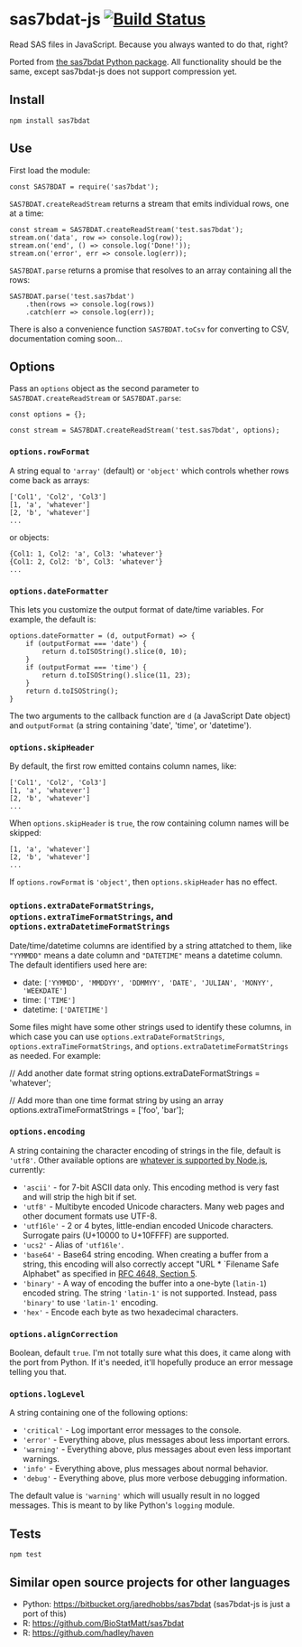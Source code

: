 # sas7bdat-js [![Build Status](https://travis-ci.org/dumbmatter/sas7bdat-js.svg?branch=master)](https://travis-ci.org/dumbmatter/sas7bdat-js)

Read SAS files in JavaScript. Because you always wanted to do that, right?

Ported from [the sas7bdat Python package](https://bitbucket.org/jaredhobbs/sas7bdat). All functionality should be the same, except sas7bdat-js does not support compression yet.

## Install

    npm install sas7bdat

## Use

First load the module:

    const SAS7BDAT = require('sas7bdat');

`SAS7BDAT.createReadStream` returns a stream that emits individual rows, one at a time:

    const stream = SAS7BDAT.createReadStream('test.sas7bdat');
    stream.on('data', row => console.log(row));
    stream.on('end', () => console.log('Done!'));
    stream.on('error', err => console.log(err));

`SAS7BDAT.parse` returns a promise that resolves to an array containing all the rows:

    SAS7BDAT.parse('test.sas7bdat')
        .then(rows => console.log(rows))
        .catch(err => console.log(err));

There is also a convenience function `SAS7BDAT.toCsv` for converting to CSV, documentation coming soon...

## Options

Pass an `options` object as the second parameter to `SAS7BDAT.createReadStream` or `SAS7BDAT.parse`:

    const options = {};

    const stream = SAS7BDAT.createReadStream('test.sas7bdat', options);

### `options.rowFormat`

A string equal to `'array'` (default) or `'object'` which controls whether rows come back as arrays:

    ['Col1', 'Col2', 'Col3']
    [1, 'a', 'whatever']
    [2, 'b', 'whatever']
    ...

or objects:

    {Col1: 1, Col2: 'a', Col3: 'whatever'}
    {Col1: 2, Col2: 'b', Col3: 'whatever'}
    ...

### `options.dateFormatter`

This lets you customize the output format of date/time variables. For example, the default is:

    options.dateFormatter = (d, outputFormat) => {
        if (outputFormat === 'date') {
            return d.toISOString().slice(0, 10);
        }
        if (outputFormat === 'time') {
            return d.toISOString().slice(11, 23);
        }
        return d.toISOString();
    }

The two arguments to the callback function are `d` (a JavaScript Date object) and `outputFormat` (a string containing 'date', 'time', or 'datetime').

### `options.skipHeader`

By default, the first row emitted contains column names, like:

    ['Col1', 'Col2', 'Col3']
    [1, 'a', 'whatever']
    [2, 'b', 'whatever']
    ...

When `options.skipHeader` is `true`, the row containing column names will be skipped:

    [1, 'a', 'whatever']
    [2, 'b', 'whatever']
    ...

If `options.rowFormat` is `'object'`, then `options.skipHeader` has no effect.

### `options.extraDateFormatStrings`, `options.extraTimeFormatStrings`, and `options.extraDatetimeFormatStrings`

Date/time/datetime columns are identified by a string attatched to them, like `"YYMMDD"` means a date column and `"DATETIME"` means a datetime column. The default identifiers used here are:

* date: `['YYMMDD', 'MMDDYY', 'DDMMYY', 'DATE', 'JULIAN', 'MONYY', 'WEEKDATE']`
* time: `['TIME']`
* datetime: `['DATETIME']`

Some files might have some other strings used to identify these columns, in which case you can use `options.extraDateFormatStrings`, `options.extraTimeFormatStrings`, and `options.extraDatetimeFormatStrings` as needed. For example:

   // Add another date format string
   options.extraDateFormatStrings = 'whatever';

   // Add more than one time format string by using an array
   options.extraTimeFormatStrings = ['foo', 'bar'];

### `options.encoding`

A string containing the character encoding of strings in the file, default is `'utf8'`. Other available options are [whatever is supported by Node.js](https://nodejs.org/api/buffer.html#buffer_buffers_and_character_encodings), currently:

* `'ascii'` - for 7-bit ASCII data only. This encoding method is very fast and will strip the high bit if set.
* `'utf8'` - Multibyte encoded Unicode characters. Many web pages and other document formats use UTF-8.
* `'utf16le'` - 2 or 4 bytes, little-endian encoded Unicode characters. Surrogate pairs (U+10000 to U+10FFFF) are supported.
* `'ucs2'` - Alias of `'utf16le'`.
* `'base64'` - Base64 string encoding. When creating a buffer from a string, this encoding will also correctly accept "URL * `Filename Safe Alphabet" as specified in [RFC 4648, Section 5](https://tools.ietf.org/html/rfc4648#section-5).
* `'binary'` - A way of encoding the buffer into a one-byte (`latin-1`) encoded string. The string `'latin-1'` is not supported. Instead, pass `'binary'` to use `'latin-1'` encoding.
* `'hex'` - Encode each byte as two hexadecimal characters.

### `options.alignCorrection`

Boolean, default `true`. I'm not totally sure what this does, it came along with the port from Python. If it's needed, it'll hopefully produce an error message telling you that.

### `options.logLevel`

A string containing one of the following options:

* `'critical'` - Log important error messages to the console.
* `'error'` - Everything above, plus messages about less important errors.
* `'warning'` - Everything above, plus messages about even less important warnings.
* `'info'` - Everything above, plus messages about normal behavior.
* `'debug'` - Everything above, plus more verbose debugging information.

The default value is `'warning'` which will usually result in no logged messages. This is meant to by like Python's `logging` module.

## Tests

    npm test

## Similar open source projects for other languages

- Python: https://bitbucket.org/jaredhobbs/sas7bdat (sas7bdat-js is just a port of this)
- R: https://github.com/BioStatMatt/sas7bdat
- R: https://github.com/hadley/haven